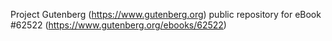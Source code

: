 Project Gutenberg (https://www.gutenberg.org) public repository for eBook #62522 (https://www.gutenberg.org/ebooks/62522)
